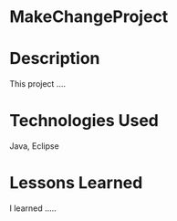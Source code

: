 # MakeChangeProject

# Description
This project ....


# Technologies Used

Java, Eclipse

# Lessons Learned

I learned .....